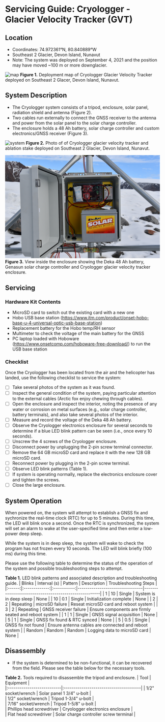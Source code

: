 # Servicing Guide: Cryologger - Glacier Velocity Tracker (GVT)

## Location
* Coordinates: 74.972361°N, 80.840889°W
* Southeast 2 Glacier, Devon Island, Nunavut
* Note: The system was deployed on September 4, 2021 and the position may have moved ~100 m or more downglacier.

![map](https://user-images.githubusercontent.com/22924092/181059251-2c47f407-942c-40b6-923e-17af3d927865.png)
**Figure 1.** Deployment map of Cryologger Glacier Velocity Tracker deployed on Southeast 2 Glacer, Devon Island, Nunavut.

## System Description
* The Cryologger system consists of a tripod, enclosure, solar panel, radiation shield and antenna (Figure 2).
* Two cables run externally to connect the GNSS receiver to the antenna and power from the solar panel to the solar charge controller.
* The enclosure holds a 48 Ah battery, solar charge controller and custom electronics/GNSS receiver (Figure 3).

![system](https://github.com/adamgarbo/Cryologger_Glacier_Velocity_Tracker/blob/main/Photos/DSC_6546.JPG)
**Figure 2.** Photo of of Cryologger glacier velocity tracker and ablation stake deployed on Southeast 2 Glacier, Devon Island, Nunavut.

![SE2](https://github.com/adamgarbo/Cryologger_Glacier_Velocity_Tracker/blob/main/Photos/DSC_5133.JPG)
**Figure 3.** View inside the enclosure showing the Deka 48 Ah battery, Genasun solar charge controller and Cryologger glacier velocity tracker enclosure.

## Servicing

### Hardware Kit Contents
* MicroSD card to switch out the existing card with a new one
* Hobo USB base station (https://www.itm.com/product/onset-hobo-base-u-4-universal-optic-usb-base-station)
* Replacement battery for the Hobo temp/RH sensor
* Multimeter to check the voltage of the main battery for the GNSS
* PC laptop loaded with Hoboware (https://www.onsetcomp.com/hoboware-free-download/) to run the USB base station

### Checklist
Once the Cryologger has been located from the air and the helicopter has landed, use the following checklist to service the system:
- [ ] Take several photos of the system as it was found.
- [ ] Inspect the general condition of the system, paying particular attention to the external cables (Arctic fox enjoy chewing through cables).
- [ ] Open the enclosure and inspect the interior, noting the presence of any water or corrosion on metal surfaces (e.g., solar charge controller, battery terminals), and also take several photos of the interior.
- [ ] Measure and record the voltage of the Deka 48 Ah battery.
- [ ] Observe the Cryologger electronics enclosure for several seconds to determine if a blue LED blink pattern can be seen (i.e., once every 10 seconds).
- [ ] Unscrew the 4 screws of the Cryologger enclosure.
- [ ] Disconnect power by unplugging the 2-pin screw terminal connector.
- [ ] Remove the 64 GB microSD card and replace it with the new 128 GB microSD card.
- [ ] Reconnect power by plugging in the 2-pin screw terminal.
- [ ] Observe LED blink patterns (Table 1).
- [ ] If system is operating normally, replace the electronics enclosure cover and tighten the screws.
- [ ] Close the large enclosure.

## System Operation

When powered on, the system will attempt to establish a GNSS fix and sychronize the real-time clock (RTC) for up to 5 minutes. During this time, the LED will blink once a second. Once the RTC is synchronized, the system will set an alarm to wake at the user-specified time and then enter a low-power deep sleep.

While the system is in deep sleep, the system will wake to check the program has not frozen every 10 seconds. The LED will blink briefly (100 ms) during this time.

Please use the following table to determine the status of the operation of the system and possible troubleshooting steps to attempt.

**Table 1.** LED blink patterns and associated description and troubleshooting guide.
| Blinks | Interval (s)  |   Pattern   | Description                     | Troubleshooting Steps                                 |
|:------:|:-------------:|:-----------:|---------------------------------|-------------------------------------------------------|
|    1   |      10       |   Single    | System is in deep sleep         | None                                                  |
|   10   |      0.1      |   Single    | Initialization complete         | None                                                  | 
|    2   |      2        |   Repeating | microSD failure                 | Reseat microSD card and reboot system                 |
|    3   |      2        |   Repeating | GNSS receiver failure           | Ensure components are firmly seated and reboot system |
|    1   |      1        |   Single    | GNSS signal acquisition         | None                                                  |
|    5   |      1        |   Single    | GNSS fix found & RTC synced     | None                                                  |
|    5   |      0.5      |   Single    | GNSS fix not found              | Ensure antenna cables are connected and reboot system |
| Random |      Random   |   Random    | Logging data to microSD card    | None                                                  |


## Disassembly
* If the system is determined to be non-functional, it can be recovered from the field. Please see the table below for the necessary tools. 

**Table 2.** Tools required to disassemble the tripod and enclosure.
| Tool                       | Equipment                              |   
|:---------------------------|:---------------------------------------|
| 1/2" socket/wrench         | Solar panel 1 3/4" u-bolt              |     
| 1/2" socket/wrench         | Tripod 1-3/4" u-bolt                   |          
| 7/16" socket/wrench        | Tripod 1-5/8" u-bolt                   |            
| Phillips head screwdriver  | Cryologger electronics enclosure       |  
| Flat head screwdriver      | Solar charge controller screw terminal |
